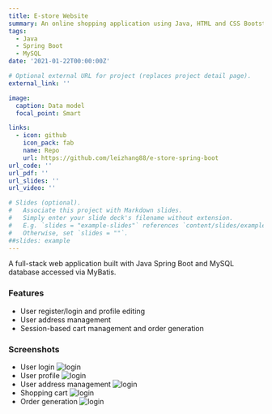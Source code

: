 ```yaml
---
title: E-store Website
summary: An online shopping application using Java, HTML and CSS Bootstrap.
tags:
  - Java
  - Spring Boot
  - MySQL
date: '2021-01-22T00:00:00Z'

# Optional external URL for project (replaces project detail page).
external_link: ''

image:
  caption: Data model
  focal_point: Smart

links:
  - icon: github
    icon_pack: fab
    name: Repo
    url: https://github.com/leizhang88/e-store-spring-boot
url_code: ''
url_pdf: ''
url_slides: ''
url_video: ''

# Slides (optional).
#   Associate this project with Markdown slides.
#   Simply enter your slide deck's filename without extension.
#   E.g. `slides = "example-slides"` references `content/slides/example-slides.md`.
#   Otherwise, set `slides = ""`.
##slides: example
---
```


A full-stack web application built with Java Spring Boot and MySQL database accessed via MyBatis.

### Features

- User register/login and profile editing
- User address management
- Session-based cart management and order generation

### Screenshots
- User login 
![login](estore-login.png)
- User profile
![login](estore-profile.png)
- User address management
  ![login](estore-address.png)
- Shopping cart
  ![login](estore-shopping-cart.png)
- Order generation
  ![login](estore-order.png)
